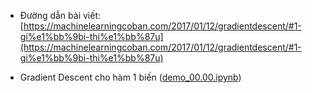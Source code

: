 * Đường dẫn bài viết:
  [https://machinelearningcoban.com/2017/01/12/gradientdescent/#1-gi%e1%bb%9bi-thi%e1%bb%87u](https://machinelearningcoban.com/2017/01/12/gradientdescent/#1-gi%e1%bb%9bi-thi%e1%bb%87u)

* Gradient Descent cho hàm 1 biến ([demo_00.00.ipynb](demo_00.00.ipynb))